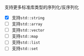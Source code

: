 支持更多标准库类型的序列化/反序列化

- [x] 支持`std::string`
- [ ] 支持`std::array`
- [ ] 支持`std::vector`
- [ ] 支持`std::map`
- [ ] 支持`std::list`
- [ ] 支持`std::set`
